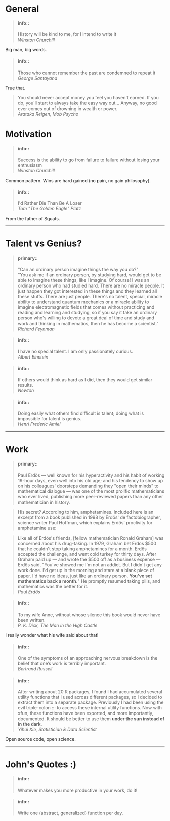 # General

> #### info::
> History will be kind to me, for I intend to write it  
*Winston Churchill*

Big man, big words.

> #### info::
> Those who cannot remember the past are condemned to repeat it  
*George Santayana*

True that.

> You should never accept money you feel you haven't earned. If you do, you'll 
start to always take the easy way out... Anyway, no good ever comes out of 
drowning in wealth or power.  
*Arataka Reigen, Mob Psycho*

# Motivation

> #### info::
> Success is the ability to go from failure to failure without losing your 
enthusiasm  
*Winston Churchill*

Common pattern. Wins are hard gained (no pain, no gain philosophy).

> #### info::
> I'd Rather Die Than Be A Loser  
*Tom "The Golden Eagle" Platz*

From the father of Squats.

---

# Talent vs Genius?

> #### primary::
> "Can an ordinary person imagine things the way you do?"  
"You ask me if an ordinary person, by studying hard, would get to be able to 
imagine these things, like I imagine. Of course! I was an ordinary person who 
had studied hard. There are no miracle people. It just happen they got 
interested in these things and they learned all these stuffs. There are just 
people. There's no talent, special, miracle ability to understand quantum 
mechanics or a miracle ability to imagine electromagnetic fields that comes 
without practicing and reading and learning and studying, so if you say it 
take an ordinary person who's willing to devote a great deal of time and study 
and work and thinking in mathematics, then he has become a scientist."  
*Richard Feynman*  

<!-- -->
> #### info::
> I have no special talent. I am only passionately curious.  
*Albert Einstein*

<!-- -->
> #### info::
> If others would think as hard as I did, then they would get similar results.  
*Newton*

<!-- -->
> #### info::
> Doing easily what others find difficult is talent; doing what is impossible 
for talent is genius.  
*Henri Frederic Amiel*

---

# Work

> #### primary::
> Paul Erdös — well known for his hyperactivity and his habit of working 19-hour 
days, even well into his old age; and his tendency to show up on his colleagues' 
doorsteps demanding they "open their minds" to mathematical dialogue — was one 
of the most prolific mathematicians who ever lived, publishing more 
peer-reviewed papers than any other mathematician in history.

> His secret? According to him, amphetamines. Included here is an excerpt from a 
book published in 1998 by Erdös' de factobiographer, science writer Paul Hoffman, 
which explains Erdös' proclivity for amphetamine use: 

> Like all of Erdös's friends, [fellow mathematician Ronald Graham] was concerned 
about his drug-taking. In 1979, Graham bet Erdös $500 that he couldn't stop 
taking amphetamines for a month. Erdös accepted the challenge, and went cold 
turkey for thirty days. After Graham paid up — and wrote the $500 off as a 
business expense — Erdös said, "You've showed me I'm not an addict. But I didn't 
get any work done. I'd get up in the morning and stare at a blank piece of paper. 
I'd have no ideas, just like an ordinary person. **You've set mathematics back a 
month.**" He promptly resumed taking pills, and mathematics was the better for it.  
*Paul Erdös*

<!-- -->
> #### info::
> To my wife Anne, without whose silence this book would never have been written.  
*P. K. Dick, The Man in the High Castle*

I really wonder what his wife said about that!

> #### info::
> One of the symptoms of an approaching nervous breakdown is the belief that 
one’s work is terribly important.  
*Bertrand Russell*

<!-- -->
> #### info::
> After writing about 20 R packages, I found I had accumulated several utility 
functions that I used across different packages, so I decided to extract them 
into a separate package. Previously I had been using the evil triple-colon ::: 
to access these internal utility functions. Now with xfun, these functions have 
been exported, and more importantly, documented. It should be better to use them 
**under the sun instead of in the dark**.  
*Yihui Xie, Statistician & Data Scientist*

Open source code, open science.

---
# John's Quotes :)

> #### info::
> Whatever makes you more productive in your work, do it!

<!-- -->
> #### info::
> Write one (abstract, generalized) function per day.  

